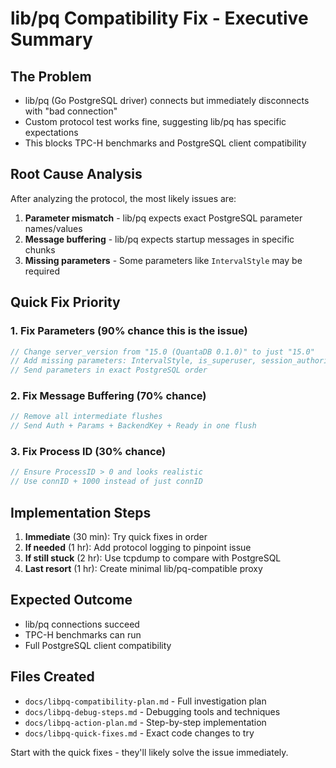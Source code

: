 # lib/pq Compatibility Fix - Executive Summary

## The Problem
- lib/pq (Go PostgreSQL driver) connects but immediately disconnects with "bad connection"
- Custom protocol test works fine, suggesting lib/pq has specific expectations
- This blocks TPC-H benchmarks and PostgreSQL client compatibility

## Root Cause Analysis
After analyzing the protocol, the most likely issues are:
1. **Parameter mismatch** - lib/pq expects exact PostgreSQL parameter names/values
2. **Message buffering** - lib/pq expects startup messages in specific chunks
3. **Missing parameters** - Some parameters like `IntervalStyle` may be required

## Quick Fix Priority

### 1. Fix Parameters (90% chance this is the issue)
```go
// Change server_version from "15.0 (QuantaDB 0.1.0)" to just "15.0"
// Add missing parameters: IntervalStyle, is_superuser, session_authorization
// Send parameters in exact PostgreSQL order
```

### 2. Fix Message Buffering (70% chance)
```go
// Remove all intermediate flushes
// Send Auth + Params + BackendKey + Ready in one flush
```

### 3. Fix Process ID (30% chance)
```go
// Ensure ProcessID > 0 and looks realistic
// Use connID + 1000 instead of just connID
```

## Implementation Steps

1. **Immediate** (30 min): Try quick fixes in order
2. **If needed** (1 hr): Add protocol logging to pinpoint issue
3. **If still stuck** (2 hr): Use tcpdump to compare with PostgreSQL
4. **Last resort** (1 hr): Create minimal lib/pq-compatible proxy

## Expected Outcome
- lib/pq connections succeed
- TPC-H benchmarks can run
- Full PostgreSQL client compatibility

## Files Created
- `docs/libpq-compatibility-plan.md` - Full investigation plan
- `docs/libpq-debug-steps.md` - Debugging tools and techniques
- `docs/libpq-action-plan.md` - Step-by-step implementation
- `docs/libpq-quick-fixes.md` - Exact code changes to try

Start with the quick fixes - they'll likely solve the issue immediately.